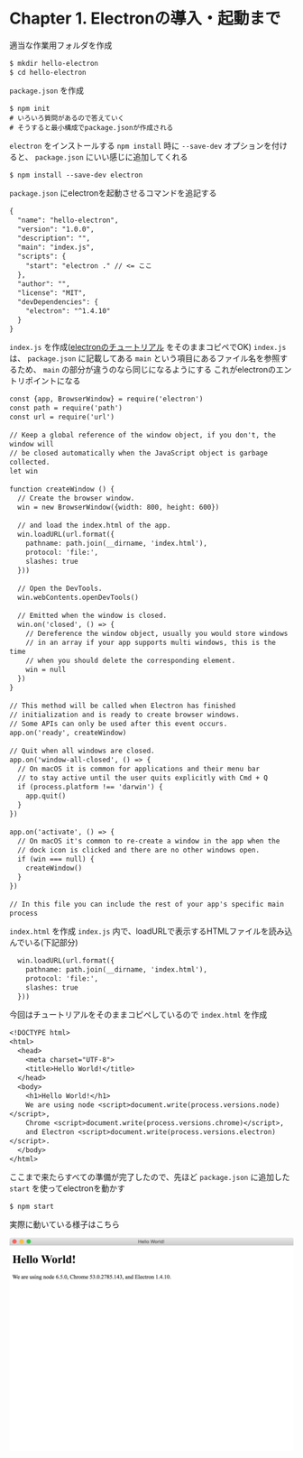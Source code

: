 # Chapter 1. Electronの導入・起動まで

適当な作業用フォルダを作成

```
$ mkdir hello-electron
$ cd hello-electron
```

`package.json` を作成

```
$ npm init
# いろいろ質問があるので答えていく
# そうすると最小構成でpackage.jsonが作成される
```

`electron` をインストールする
`npm install` 時に `--save-dev` オプションを付けると、 `package.json` にいい感じに追加してくれる

```
$ npm install --save-dev electron
```

`package.json` にelectronを起動させるコマンドを追記する

```
{
  "name": "hello-electron",
  "version": "1.0.0",
  "description": "",
  "main": "index.js",
  "scripts": {
    "start": "electron ." // <= ここ
  },
  "author": "",
  "license": "MIT",
  "devDependencies": {
    "electron": "^1.4.10"
  }
}
```

`index.js` を作成([electronのチュートリアル](http://electron.atom.io/docs/tutorial/quick-start/) をそのままコピペでOK)
`index.js` は、 `package.json` に記載してある `main` という項目にあるファイル名を参照するため、 `main` の部分が違うのなら同じになるようにする
これがelectronのエントリポイントになる

```
const {app, BrowserWindow} = require('electron')
const path = require('path')
const url = require('url')

// Keep a global reference of the window object, if you don't, the window will
// be closed automatically when the JavaScript object is garbage collected.
let win

function createWindow () {
  // Create the browser window.
  win = new BrowserWindow({width: 800, height: 600})

  // and load the index.html of the app.
  win.loadURL(url.format({
    pathname: path.join(__dirname, 'index.html'),
    protocol: 'file:',
    slashes: true
  }))

  // Open the DevTools.
  win.webContents.openDevTools()

  // Emitted when the window is closed.
  win.on('closed', () => {
    // Dereference the window object, usually you would store windows
    // in an array if your app supports multi windows, this is the time
    // when you should delete the corresponding element.
    win = null
  })
}

// This method will be called when Electron has finished
// initialization and is ready to create browser windows.
// Some APIs can only be used after this event occurs.
app.on('ready', createWindow)

// Quit when all windows are closed.
app.on('window-all-closed', () => {
  // On macOS it is common for applications and their menu bar
  // to stay active until the user quits explicitly with Cmd + Q
  if (process.platform !== 'darwin') {
    app.quit()
  }
})

app.on('activate', () => {
  // On macOS it's common to re-create a window in the app when the
  // dock icon is clicked and there are no other windows open.
  if (win === null) {
    createWindow()
  }
})

// In this file you can include the rest of your app's specific main process
```

`index.html` を作成
`index.js` 内で、loadURLで表示するHTMLファイルを読み込んでいる(下記部分)

```
  win.loadURL(url.format({
    pathname: path.join(__dirname, 'index.html'),
    protocol: 'file:',
    slashes: true
  }))
```

今回はチュートリアルをそのままコピペしているので `index.html` を作成

```
<!DOCTYPE html>
<html>
  <head>
    <meta charset="UTF-8">
    <title>Hello World!</title>
  </head>
  <body>
    <h1>Hello World!</h1>
    We are using node <script>document.write(process.versions.node)</script>,
    Chrome <script>document.write(process.versions.chrome)</script>,
    and Electron <script>document.write(process.versions.electron)</script>.
  </body>
</html>
```

ここまで来たらすべての準備が完了したので、先ほど `package.json` に追加した `start` を使ってelectronを動かす

```
$ npm start
```

実際に動いている様子はこちら

![](/images/chapter-1-1.png)

